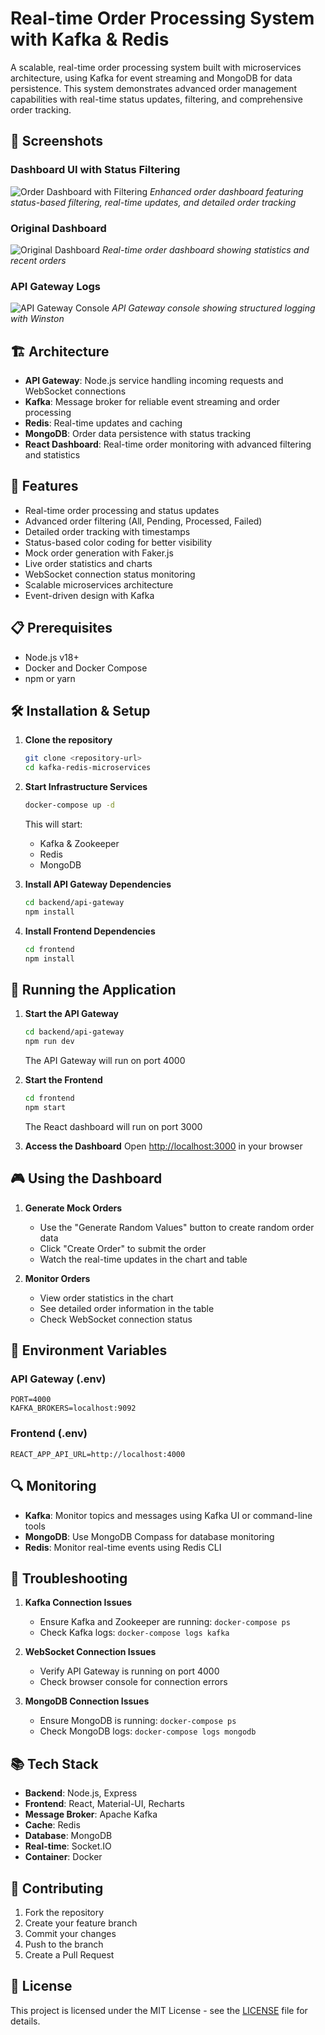 # Real-time Order Processing System with Kafka & Redis

A scalable, real-time order processing system built with microservices architecture, using Kafka for event streaming and MongoDB for data persistence. This system demonstrates advanced order management capabilities with real-time status updates, filtering, and comprehensive order tracking.

## 📸 Screenshots

### Dashboard UI with Status Filtering
![Order Dashboard with Filtering](docs/images/dashboard2.png)
*Enhanced order dashboard featuring status-based filtering, real-time updates, and detailed order tracking*

### Original Dashboard
![Original Dashboard](docs/images/dashboard.png)
*Real-time order dashboard showing statistics and recent orders*

### API Gateway Logs
![API Gateway Console](docs/images/api_gateway_console.png)
*API Gateway console showing structured logging with Winston*

## 🏗 Architecture

- **API Gateway**: Node.js service handling incoming requests and WebSocket connections
- **Kafka**: Message broker for reliable event streaming and order processing
- **Redis**: Real-time updates and caching
- **MongoDB**: Order data persistence with status tracking
- **React Dashboard**: Real-time order monitoring with advanced filtering and statistics

## 🚀 Features

- Real-time order processing and status updates
- Advanced order filtering (All, Pending, Processed, Failed)
- Detailed order tracking with timestamps
- Status-based color coding for better visibility
- Mock order generation with Faker.js
- Live order statistics and charts
- WebSocket connection status monitoring
- Scalable microservices architecture
- Event-driven design with Kafka

## 📋 Prerequisites

- Node.js v18+
- Docker and Docker Compose
- npm or yarn

## 🛠 Installation & Setup

1. **Clone the repository**
   ```bash
   git clone <repository-url>
   cd kafka-redis-microservices
   ```

2. **Start Infrastructure Services**
   ```bash
   docker-compose up -d
   ```
   This will start:
   - Kafka & Zookeeper
   - Redis
   - MongoDB

3. **Install API Gateway Dependencies**
   ```bash
   cd backend/api-gateway
   npm install
   ```

4. **Install Frontend Dependencies**
   ```bash
   cd frontend
   npm install
   ```

## 🚀 Running the Application

1. **Start the API Gateway**
   ```bash
   cd backend/api-gateway
   npm run dev
   ```
   The API Gateway will run on port 4000

2. **Start the Frontend**
   ```bash
   cd frontend
   npm start
   ```
   The React dashboard will run on port 3000

3. **Access the Dashboard**
   Open [http://localhost:3000](http://localhost:3000) in your browser

## 🎮 Using the Dashboard

1. **Generate Mock Orders**
   - Use the "Generate Random Values" button to create random order data
   - Click "Create Order" to submit the order
   - Watch the real-time updates in the chart and table

2. **Monitor Orders**
   - View order statistics in the chart
   - See detailed order information in the table
   - Check WebSocket connection status

## 🔧 Environment Variables

### API Gateway (.env)
```env
PORT=4000
KAFKA_BROKERS=localhost:9092
```

### Frontend (.env)
```env
REACT_APP_API_URL=http://localhost:4000
```

## 🔍 Monitoring

- **Kafka**: Monitor topics and messages using Kafka UI or command-line tools
- **MongoDB**: Use MongoDB Compass for database monitoring
- **Redis**: Monitor real-time events using Redis CLI

## 🛟 Troubleshooting

1. **Kafka Connection Issues**
   - Ensure Kafka and Zookeeper are running: `docker-compose ps`
   - Check Kafka logs: `docker-compose logs kafka`

2. **WebSocket Connection Issues**
   - Verify API Gateway is running on port 4000
   - Check browser console for connection errors

3. **MongoDB Connection Issues**
   - Ensure MongoDB is running: `docker-compose ps`
   - Check MongoDB logs: `docker-compose logs mongodb`

## 📚 Tech Stack

- **Backend**: Node.js, Express
- **Frontend**: React, Material-UI, Recharts
- **Message Broker**: Apache Kafka
- **Cache**: Redis
- **Database**: MongoDB
- **Real-time**: Socket.IO
- **Container**: Docker

## 🤝 Contributing

1. Fork the repository
2. Create your feature branch
3. Commit your changes
4. Push to the branch
5. Create a Pull Request

## 📝 License

This project is licensed under the MIT License - see the [LICENSE](LICENSE) file for details.
